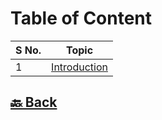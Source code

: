 <h1>Table of Content</h1>

| S No. | Topic                                                                                                                        |
| ----- | ---------------------------------------------------------------------------------------------------------------------------- |
| 1     | <a href="https://github.com/sanjay9616/JavaScript/blob/master/JavaScript-Technologies/NgRx/Introduction.md">Introduction</a> |

<h2><a href="https://github.com/sanjay9616/JavaScript/blob/master/JavaScript-Technologies/README.md"> 🔙 Back</a></h2>
